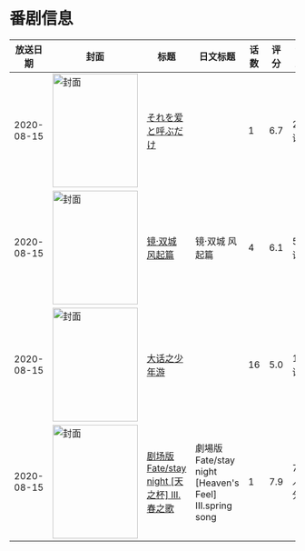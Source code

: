 # 番剧信息

|放送日期|封面|标题|日文标题|话数|评分|评分人数|
|---|---|---|---|---|---|---|
|2020-08-15|<img src="https://lain.bgm.tv/pic/cover/c/20/d5/416819_27eI4.jpg" alt="封面" style="width:150px;height:200px;object-fit:cover;">|[それを爱と呼ぶだけ](https://bangumi.tv/subject/416819)||1|6.7|27人评分|
|2020-08-15|<img src="https://lain.bgm.tv/pic/cover/c/ec/19/286358_95tLi.jpg" alt="封面" style="width:150px;height:200px;object-fit:cover;">|[镜·双城 风起篇](https://bangumi.tv/subject/286358)|镜·双城 风起篇|4|6.1|50人评分|
|2020-08-15|<img src="https://lain.bgm.tv/pic/cover/c/4c/9c/304668_79sX4.jpg" alt="封面" style="width:150px;height:200px;object-fit:cover;">|[大话之少年游](https://bangumi.tv/subject/304668)||16|5.0|11人评分|
|2020-08-15|<img src="https://lain.bgm.tv/pic/cover/c/2c/bf/175600_4wcTq.jpg" alt="封面" style="width:150px;height:200px;object-fit:cover;">|[剧场版 Fate/stay night [天之杯] III.春之歌](https://bangumi.tv/subject/175600)|劇場版 Fate/stay night [Heaven's Feel] III.spring song|1|7.9|7902人评分|
